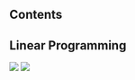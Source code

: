 ## Contents

## Linear Programming

![](/img/cartoons/co250/_BROKEN-co-250-linear-programming-1.png)
![](/img/cartoons/co250/_BROKEN-co-250-linear-programming-2.png)
